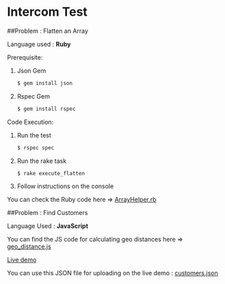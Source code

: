 # Intercom Test

##Problem : Flatten an Array


Language used : **Ruby**

Prerequisite:

1. Json Gem   

    ```bash
    $ gem install json
    ```

2. Rspec Gem

    ```bash
    $ gem install rspec
    ```
  
Code Execution:
    
1. Run the test

    ```bash
    $ rspec spec
    ```
    
2. Run the rake task

    ```bash
    $ rake execute_flatten    
    ```
    
3. Follow instructions on the console
    
You can check the Ruby code here => [ArrayHelper.rb](https://github.com/taher435/taher435.github.io/blob/master/intercom_test/flatten_array/array_helper.rb) 

##Problem : Find Customers

Language Used : **JavaScript**

You can find the JS code for calculating geo distances here => [geo_distance.js](https://github.com/taher435/taher435.github.io/blob/master/intercom_test/find_customers/js/geo_distance.js)

[Live demo](https://taher.me/intercom_test/find_customers)

You can use this JSON file for uploading on the live demo : [customers.json](https://taher.me/intercom_test/find_customers/public/customers.json)